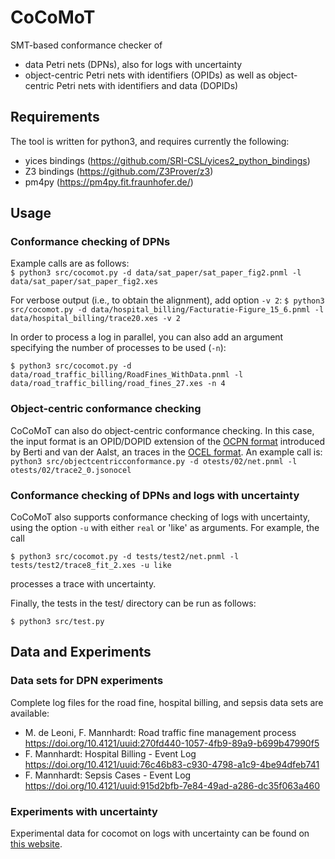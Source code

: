 # CoCoMoT
SMT-based conformance checker of 
 * data Petri nets (DPNs), also for logs with uncertainty
 * object-centric Petri nets with identifiers (OPIDs) as well as object-centric Petri nets with identifiers and data (DOPIDs)

## Requirements
The tool is written for python3, and requires currently the following:
 * yices bindings (https://github.com/SRI-CSL/yices2_python_bindings)
 * Z3 bindings (https://github.com/Z3Prover/z3)
 * pm4py (https://pm4py.fit.fraunhofer.de/)

## Usage

### Conformance checking of DPNs
Example calls are as follows:  
 `$ python3 src/cocomot.py -d data/sat_paper/sat_paper_fig2.pnml -l data/sat_paper/sat_paper_fig2.xes`  

For verbose output (i.e., to obtain the alignment), add option `-v 2`:
 `$ python3 src/cocomot.py -d data/hospital_billing/Facturatie-Figure_15_6.pnml -l data/hospital_billing/trace20.xes -v 2`

In order to process a log in parallel, you can also add an argument specifying
the number of processes to be used (`-n`):  

 `$ python3 src/cocomot.py -d data/road_traffic_billing/RoadFines_WithData.pnml -l data/road_traffic_billing/road_fines_27.xes -n 4`

### Object-centric conformance checking
CoCoMoT can also do object-centric conformance checking. In this case, the input format
is an OPID/DOPID extension of the [OCPN format](https://www.ocpn.info/) introduced by Berti and van der Aalst, an traces in the [OCEL format](https://www.ocel-standard.org/).
An example call is:
 `python3 src/objectcentricconformance.py -d otests/02/net.pnml -l otests/02/trace2_0.jsonocel`

### Conformance checking of DPNs and logs with uncertainty
CoCoMoT also supports conformance checking of logs with uncertainty, using the 
option `-u` with either `real` or 'like' as arguments. For example, the call  

 `$ python3 src/cocomot.py -d tests/test2/net.pnml -l tests/test2/trace8_fit_2.xes -u like`  

processes a trace with uncertainty. 

Finally, the tests in the test/ directory can be run as follows:  

 `$ python3 src/test.py`

## Data and Experiments

### Data sets for DPN experiments
Complete log files for the road fine, hospital billing, and sepsis data sets are
available:
  * M. de Leoni, F. Mannhardt: Road traffic fine management process
    https://doi.org/10.4121/uuid:270fd440-1057-4fb9-89a9-b699b47990f5
  * F. Mannhardt: Hospital Billing - Event Log
    https://doi.org/10.4121/uuid:76c46b83-c930-4798-a1c9-4be94dfeb741
  * F. Mannhardt: Sepsis Cases - Event Log
    https://doi.org/10.4121/uuid:915d2bfb-7e84-49ad-a286-dc35f063a460

### Experiments with uncertainty
Experimental data for cocomot on logs with uncertainty can be found on [this website](http://cl-informatik.uibk.ac.at/users/swinkler/cocomot/uncertainty).